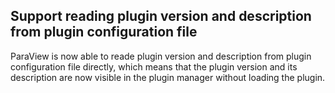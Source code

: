 ## Support reading plugin version and description from plugin configuration file

ParaView is now able to reade plugin version and description from plugin
configuration file directly, which means that the plugin version and its description are now visible
in the plugin manager without loading the plugin.
